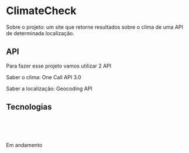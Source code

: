 # ClimateCheck
<p>Sobre o projeto: um site que retorne resultados sobre o clima de uma API de determinada localização.</p>

## API
<p>Para fazer esse projeto vamos utilizar 2 API</p>
<p>Saber o clima: One Call API 3.0</p>
<p>Saber a localização: Geocoding API</p>

## Tecnologias
<br><br><br>

<p>Em andamento</p>